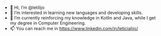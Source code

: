 - 👋 Hi, I’m @letilijo
- 👀 I’m interested in learning new languages and developing skills.
- 🌱 I’m currently reinforcing my knowledge in Kotlin and Java, while I get my degree in Computer Engineering.
- 📫 You can reach me in https://www.linkedin.com/in/leticialijo/

<!---
letilijo/letilijo is a ✨ special ✨ repository because its `README.md` (this file) appears on your GitHub profile.
You can click the Preview link to take a look at your changes.
--->
